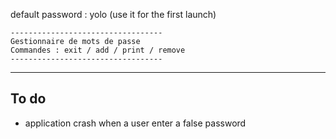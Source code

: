 default password : yolo (use it for the first launch)

```
----------------------------------
Gestionnaire de mots de passe
Commandes : exit / add / print / remove
----------------------------------
```

-----

## To do
- application crash when a user enter a false password
